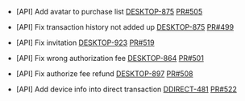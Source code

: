 - [API] Add avatar to purchase list
[DESKTOP-875](https://dropin.atlassian.net/browse/DESKTOP-875)
[PR#505](https://github.com/dropininc/dropin-api-v2/pull/505)

- [API] Fix transaction history not added up
[DESKTOP-875](https://dropin.atlassian.net/browse/DESKTOP-847)
[PR#499](https://github.com/dropininc/dropin-api-v2/pull/499)

- [API] Fix invitation
[DESKTOP-923](https://dropin.atlassian.net/browse/DESKTOP-923)
[PR#519](https://github.com/dropininc/dropin-api-v2/pull/519)

- [API] Fix wrong authorization fee
[DESKTOP-864](https://dropin.atlassian.net/browse/DESKTOP-864)
[PR#501](https://github.com/dropininc/dropin-api-v2/pull/501)

- [API] Fix authorize fee refund
[DESKTOP-897](https://dropin.atlassian.net/browse/DESKTOP-897)
[PR#508](https://github.com/dropininc/dropin-api-v2/pull/508)


- [API] Add device info into direct transaction
[DDIRECT-481](https://dropin.atlassian.net/browse/DDIRECT-481)
[PR#522](https://github.com/dropininc/dropin-api-v2/pull/522)


